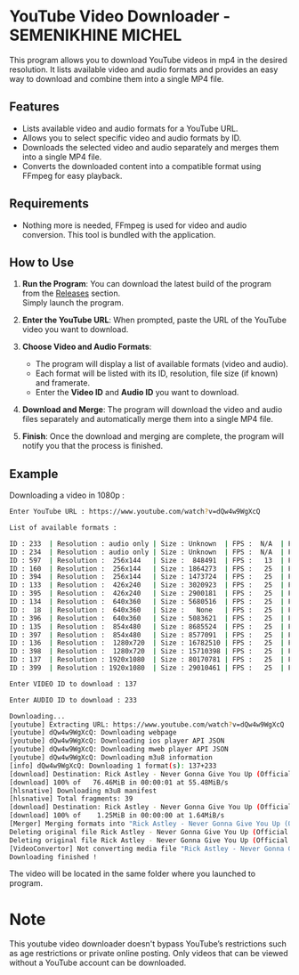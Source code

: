 # YouTube Video Downloader - SEMENIKHINE MICHEL

This program allows you to download YouTube videos in mp4 in the desired resolution.
It lists available video and audio formats and provides an easy way to download and combine them into a single MP4 file.

## Features
- Lists available video and audio formats for a YouTube URL.
- Allows you to select specific video and audio formats by ID.
- Downloads the selected video and audio separately and merges them into a single MP4 file.
- Converts the downloaded content into a compatible format using FFmpeg for easy playback.

## Requirements
- Nothing more is needed, FFmpeg is used for video and audio conversion. This tool is bundled with the application.

## How to Use
1. **Run the Program**: You can download the latest build of the program from the [Releases](https://github.com/michel-semenikhine//releases) section.
\
Simply launch the program.

2. **Enter the YouTube URL**: When prompted, paste the URL of the YouTube video you want to download.

3. **Choose Video and Audio Formats**:
   - The program will display a list of available formats (video and audio). 
   - Each format will be listed with its ID, resolution, file size (if known) and framerate.
   - Enter the **Video ID** and **Audio ID** you want to download.

4. **Download and Merge**: The program will download the video and audio files separately and automatically merge them into a single MP4 file.

5. **Finish**: Once the download and merging are complete, the program will notify you that the process is finished.

## Example
Downloading a video in 1080p :
```bash
Enter YouTube URL : https://www.youtube.com/watch?v=dQw4w9WgXcQ

List of available formats :

ID : 233  | Resolution : audio only | Size : Unknown  | FPS :  N/A  | Format : mp4 
ID : 234  | Resolution : audio only | Size : Unknown  | FPS :  N/A  | Format : mp4 
ID : 597  | Resolution :  256x144   | Size :  848491  | FPS :   13  | Format : mp4 
ID : 160  | Resolution :  256x144   | Size : 1864273  | FPS :   25  | Format : mp4 
ID : 394  | Resolution :  256x144   | Size : 1473724  | FPS :   25  | Format : mp4 
ID : 133  | Resolution :  426x240   | Size : 3020923  | FPS :   25  | Format : mp4 
ID : 395  | Resolution :  426x240   | Size : 2900181  | FPS :   25  | Format : mp4 
ID : 134  | Resolution :  640x360   | Size : 5680516  | FPS :   25  | Format : mp4 
ID :  18  | Resolution :  640x360   | Size :   None   | FPS :   25  | Format : mp4 
ID : 396  | Resolution :  640x360   | Size : 5083621  | FPS :   25  | Format : mp4 
ID : 135  | Resolution :  854x480   | Size : 8685524  | FPS :   25  | Format : mp4 
ID : 397  | Resolution :  854x480   | Size : 8577091  | FPS :   25  | Format : mp4 
ID : 136  | Resolution :  1280x720  | Size : 16782510 | FPS :   25  | Format : mp4 
ID : 398  | Resolution :  1280x720  | Size : 15710398 | FPS :   25  | Format : mp4 
ID : 137  | Resolution : 1920x1080  | Size : 80170781 | FPS :   25  | Format : mp4 
ID : 399  | Resolution : 1920x1080  | Size : 29010461 | FPS :   25  | Format : mp4 

Enter VIDEO ID to download : 137

Enter AUDIO ID to download : 233

Downloading...
[youtube] Extracting URL: https://www.youtube.com/watch?v=dQw4w9WgXcQ 
[youtube] dQw4w9WgXcQ: Downloading webpage 
[youtube] dQw4w9WgXcQ: Downloading ios player API JSON 
[youtube] dQw4w9WgXcQ: Downloading mweb player API JSON 
[youtube] dQw4w9WgXcQ: Downloading m3u8 information 
[info] dQw4w9WgXcQ: Downloading 1 format(s): 137+233 
[download] Destination: Rick Astley - Never Gonna Give You Up (Official Music Video).f137.mp4 
[download] 100% of   76.46MiB in 00:00:01 at 55.48MiB/s
[hlsnative] Downloading m3u8 manifest 
[hlsnative] Total fragments: 39 
[download] Destination: Rick Astley - Never Gonna Give You Up (Official Music Video).f233.mp4 
[download] 100% of    1.25MiB in 00:00:00 at 1.64MiB/s
[Merger] Merging formats into "Rick Astley - Never Gonna Give You Up (Official Music Video).mp4" 
Deleting original file Rick Astley - Never Gonna Give You Up (Official Music Video).f137.mp4 (pass -k to keep) 
Deleting original file Rick Astley - Never Gonna Give You Up (Official Music Video).f233.mp4 (pass -k to keep) 
[VideoConvertor] Not converting media file "Rick Astley - Never Gonna Give You Up (Official Music Video).mp4"; already is in target format mp4 
Downloading finished !
```

The video will be located in the same folder where you launched to program.

# Note
This youtube video downloader doesn't bypass YouTube’s restrictions such as age restrictions or private online posting. Only videos that can be viewed without a YouTube account can be downloaded.